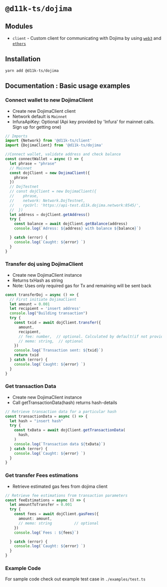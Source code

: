 # `@d11k-ts/dojima`

## Modules

- `client` - Custom client for communicating with Dojima by using [`web3`](https://github.com/ethereum/web3.js) and [`ethers`](https://github.com/ethers-io/ethers.js)

## Installation

```
yarn add @d11k-ts/dojima
```

## Documentation : Basic usage examples

### Connect wallet to new DojimaClient

- Create new DojimaClient client
- Network default is `Mainnet`
- InfuraApiKey: Optional (Api key provided by 'Infura' for mainnet calls. Sign up for getting one)

```ts
// Imports
import {Network} from '@d11k-ts/client'
import {DojimaClient} from '@d11k-ts/dojima'

//Connect wallet, validate address and check balance 
const connectWallet = async () => {
  let phrase = "phrase"
  // Mainnet
  const dojClient = new DojimaClient({
    phrase
  })
  // DojTestnet
  // const dojClient = new DojimaClient({ 
  //    phrase, 
  //    network: Network.DojTestnet,
  //    rpcUrl: 'https://api-test.d11k.dojima.network:8545/',
  //  })
  let address = dojClient.getAddress()
  try {
    const balance = await dojClient.getBalance(address)
    console.log(`Adress: ${address} with balance ${balance}`)

  } catch (error) {
    console.log(`Caught: ${error} `)
  }
}
```

### Transfer doj using DojimaClient

- Create new DojimaClient instance
- Returns txHash as string
- Note: Uses only required gas for Tx and remaining will be sent back

```ts
const transferDoj = async () => {
  // First initiate DojimaClient
  let amount = 0.001
  let recipient = 'insert address'
  console.log("Building transaction")
  try {
    const txid = await dojClient.transfer({
      amount,
      recipient,
      // fee: number,  // optional. Calculated by default(if not provided) based on input amount.
      // memo: string,  // optional
    })
    console.log(`Transaction sent: ${txid}`)
    return txid
  } catch (error) {
    console.log(`Caught: ${error} `)
  }
}
```

### Get transaction Data

- Create new DojimaClient instance
- Call getTransactionData(hash) returns hash-details

```ts
// Retrieve transaction data for a particular hash
const transactionData = async () => {
  let hash = "insert hash"
  try {
    const txData = await dojClient.getTransactionData(
      hash,
    )
    console.log(`Transaction data ${txData}`)
  } catch (error) {
    console.log(`Caught: ${error} `)
  }
}
```

### Get transfer Fees estimations

- Retrieve estimated gas fees from dojima client

```ts
// Retrieve fee estimations from transaction parameters
const feeEstimations = async () => {
  let amountToTransfer = 0.001
  try {
    const fees = await dojClient.gasFees({
      amount: amount,
      // memo: string          // optional
    })
    console.log(`Fees : ${fees}`)

  } catch (error) {
    console.log(`Caught: ${error} `)
  }
}
```

### Example Code

For sample code check out example test case in `./examples/test.ts`